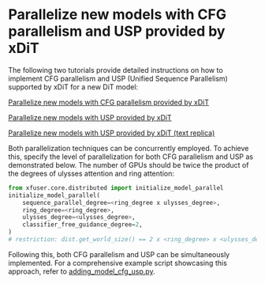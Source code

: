# Parallelize new models with CFG parallelism and USP provided by xDiT

The following two tutorials provide detailed instructions on how to implement CFG parallelism and USP (Unified Sequence Parallelism) supported by xDiT for a new DiT model:

[Parallelize new models with CFG parallelism provided by xDiT](adding_model_cfg.md)

[Parallelize new models with USP provided by xDiT](adding_model_usp.md)

[Parallelize new models with USP provided by xDiT (text replica)](adding_model_usp_text_replica.md)

Both parallelization techniques can be concurrently employed. To achieve this, specify the level of parallelization for both CFG parallelism and USP as demonstrated below. The number of GPUs should be twice the product of the degrees of ulysses attention and ring attention:

```python
from xfuser.core.distributed import initialize_model_parallel
initialize_model_parallel(
    sequence_parallel_degree=<ring_degree x ulysses_degree>,
    ring_degree=<ring_degree>,
    ulysses_degree=<ulysses_degree>,
    classifier_free_guidance_degree=2,
)
# restriction: dist.get_world_size() == 2 x <ring_degree> x <ulysses_degree>
```

Following this, both CFG parallelism and USP can be simultaneously implemented. For a comprehensive example script showcasing this approach, refer to [adding_model_cfg_usp.py](adding_model_cfg_usp.py).
